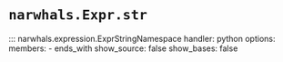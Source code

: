 # `narwhals.Expr.str`

::: narwhals.expression.ExprStringNamespace
    handler: python
    options:
      members:
        - ends_with
      show_source: false
      show_bases: false
